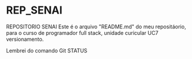 # REP_SENAI
REPOSITORIO SENAI
Este é o arquivo "README.md" do meu repositáorio, para o curso de programador full stack, unidade curicular UC7 versionamento. 

Lembrei do comando Git STATUS

